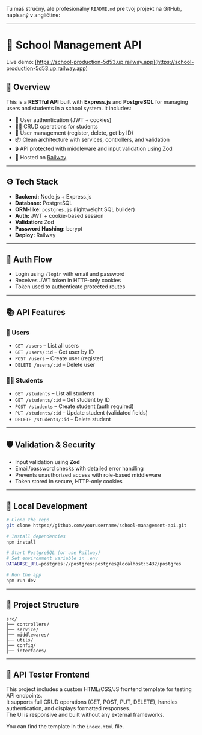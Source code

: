 Tu máš stručný, ale profesionálny `README.md` pre tvoj projekt na GitHub, napísaný v angličtine:

---

# 🏫 School Management API

Live demo: [https://school-production-5d53.up.railway.app](https://school-production-5d53.up.railway.app)

## 📌 Overview

This is a **RESTful API** built with **Express.js** and **PostgreSQL** for managing users and students in a school system. It includes:

* 🔐 User authentication (JWT + cookies)
* 👨‍🎓 CRUD operations for students
* 👤 User management (register, delete, get by ID)
* 📦 Clean architecture with services, controllers, and validation
* 🔒 API protected with middleware and input validation using Zod
* 🚀 Hosted on [Railway](https://railway.app)

---

## ⚙️ Tech Stack

* **Backend:** Node.js + Express.js
* **Database:** PostgreSQL
* **ORM-like:** `postgres.js` (lightweight SQL builder)
* **Auth:** JWT + cookie-based session
* **Validation:** Zod
* **Password Hashing:** bcrypt
* **Deploy:** Railway

---

## 🔐 Auth Flow

* Login using `/login` with email and password
* Receives JWT token in HTTP-only cookies
* Token used to authenticate protected routes

---

## 📚 API Features

### 🧑 Users

* `GET /users` – List all users
* `GET /users/:id` – Get user by ID
* `POST /users` – Create user (register)
* `DELETE /users/:id` – Delete user

### 👨‍🎓 Students

* `GET /students` – List all students
* `GET /students/:id` – Get student by ID
* `POST /students` – Create student (auth required)
* `PUT /students/:id` – Update student (validated fields)
* `DELETE /students/:id` – Delete student

---

## 🛡️ Validation & Security

* Input validation using **Zod**
* Email/password checks with detailed error handling
* Prevents unauthorized access with role-based middleware
* Token stored in secure, HTTP-only cookies

---

## 💽 Local Development

```bash
# Clone the repo
git clone https://github.com/yourusername/school-management-api.git

# Install dependencies
npm install

# Start PostgreSQL (or use Railway)
# Set environment variable in .env
DATABASE_URL=postgres://postgres:postgres@localhost:5432/postgres

# Run the app
npm run dev
```


---

## 🧠 Project Structure

```
src/
├── controllers/
├── service/
├── middlewares/
├── utils/
├── config/
├── interfaces/
```

---
## 🧪 API Tester Frontend

This project includes a custom HTML/CSS/JS frontend template for testing API endpoints.  
It supports full CRUD operations (GET, POST, PUT, DELETE), handles authentication, and displays formatted responses.  
The UI is responsive and built without any external frameworks.

You can find the template in the `index.html` file.

